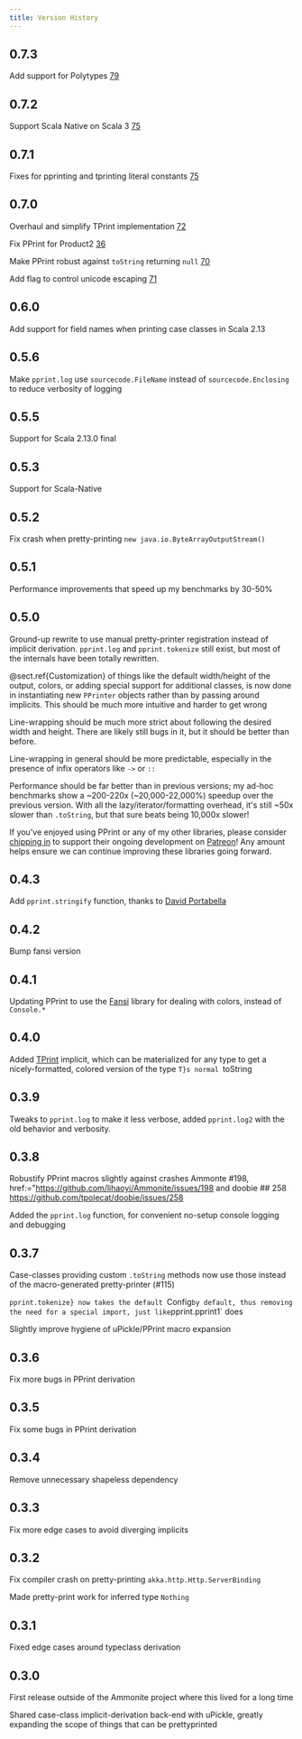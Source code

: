 ```yaml
---
title: Version History
---
```


## 0.7.3

Add support for Polytypes [79](https://github.com/com-lihaoyi/PPrint/pull/79)

## 0.7.2
Support Scala Native on Scala 3
[75](https://github.com/com-lihaoyi/PPrint/pull/77)

## 0.7.1
Fixes for pprinting and tprinting literal constants [75](https://github.com/com-lihaoyi/PPrint/pull/75)
## 0.7.0
Overhaul and simplify TPrint implementation [72](https://github.com/com-lihaoyi/PPrint/pull/72)

Fix PPrint for Product2 [36](https://github.com/com-lihaoyi/PPrint/pull/36)

Make PPrint robust against `toString` returning `null` [70](https://github.com/com-lihaoyi/PPrint/pull/70)

Add flag to control unicode escaping [71](https://github.com/com-lihaoyi/PPrint/pull/71)
## 0.6.0
Add support for field names when printing case classes in Scala 2.13

## 0.5.6
Make `pprint.log` use `sourcecode.FileName` instead of `sourcecode.Enclosing`
to reduce verbosity of logging
## 0.5.5
Support for Scala 2.13.0 final

## 0.5.3
Support for Scala-Native
## 0.5.2
Fix crash when pretty-printing `new java.io.ByteArrayOutputStream()`
## 0.5.1
Performance improvements that speed up my benchmarks by 30-50%

## 0.5.0
Ground-up rewrite to use manual pretty-printer registration instead
of implicit derivation. `pprint.log` and `pprint.tokenize`
still exist, but most of the internals have been totally rewritten.


@sect.ref{Customization} of things like the default width/height of
the output, colors, or adding special support for additional classes,
is now done in instantiating new `PPrinter` objects rather than
by passing around implicits. This should be much more intuitive and
harder to get wrong


Line-wrapping should be much more strict about following the desired
width and height. There are likely still bugs in it, but it should be
better than before.


Line-wrapping in general should be more predictable, especially in the
presence of infix operators like `->` or `::`


Performance should be far better than in previous versions; my ad-hoc
benchmarks show a ~200-220x (~20,000-22,000%) speedup over the previous
version. With all the lazy/iterator/formatting overhead, it's still ~50x
slower than `.toString`, but that sure beats being 10,000x slower!


If you've enjoyed using PPrint or any of my other libraries, please
consider [chipping in](https://www.patreon.com/lihaoyi) to support
their ongoing development on [Patreon](https://www.patreon.com/lihaoyi)!
Any amount helps ensure we can continue improving these libraries going forward.


## 0.4.3
Add `pprint.stringify` function, thanks to
[David Portabella](https://github.com/dportabella)

## 0.4.2
Bump fansi version
## 0.4.1
Updating PPrint to use the [Fansi](https://github.com/lihaoyi/fansi) library for dealing with colors, instead of `Console.*`
## 0.4.0
Added [TPrint](tprint.mdoc.md) implicit, which can be materialized for any type to get a nicely-formatted, colored version of the type `T}s normal `toString


## 0.3.9
Tweaks to `pprint.log` to make it less verbose, added `pprint.log2` with the old behavior and verbosity.
## 0.3.8
Robustify PPrint macros slightly against crashes Ammonte #198, href:="https://github.com/lihaoyi/Ammonite/issues/198 and doobie ## 258 https://github.com/tpolecat/doobie/issues/258


Added the `pprint.log` function, for convenient no-setup console logging and debugging

## 0.3.7
Case-classes providing custom `.toString` methods now use those instead of the macro-generated pretty-printer (#115)

`pprint.tokenize} now takes the default `Config` by default, thus removing the need for a special import, just like `pprint.pprint1` does

Slightly improve hygiene of uPickle/PPrint macro expansion

## 0.3.6

Fix more bugs in PPrint derivation

## 0.3.5

Fix some bugs in PPrint derivation

## 0.3.4

Remove unnecessary shapeless dependency

## 0.3.3

Fix more edge cases to avoid diverging implicits

## 0.3.2
Fix compiler crash on pretty-printing `akka.http.Http.ServerBinding`

Made pretty-print work for inferred type `Nothing`
## 0.3.1

Fixed edge cases around typeclass derivation

## 0.3.0
First release outside of the Ammonite project where this lived for a long time

Shared case-class implicit-derivation back-end with uPickle, greatly expanding the scope of things that can be prettyprinted